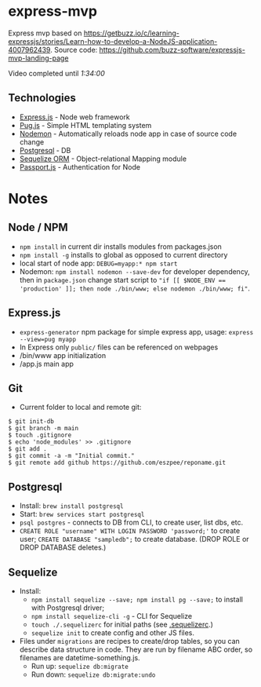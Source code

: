 # express-mvp
Express mvp based on https://getbuzz.io/c/learning-expressjs/stories/Learn-how-to-develop-a-NodeJS-application-4007962439.
Source code: https://github.com/buzz-software/expressjs-mvp-landing-page

Video completed until *1:34:00*

## Technologies
 - [Express.js](https://expressjs.com) - Node web framework
 - [Pug.js](https://pugjs.org/) - Simple HTML templating system
 - [Nodemon](https://www.npmjs.com/package/nodemon) - Automatically reloads node app in case of source code change
 - [Postgresql](https://www.postgresql.org/) - DB
 - [Sequelize ORM](https://sequelize.org/) - Object-relational Mapping module 
 - [Passport.js](http://www.passportjs.org/) - Authentication for Node



# Notes

## Node / NPM
 - `npm install` in current dir installs modules from packages.json
 - `npm install -g` installs to global as opposed to current directory
 - local start of node app: `DEBUG=myapp:* npm start`
 - Nodemon: `npm install nodemon --save-dev` for developer dependency, then in `package.json` change start script to `"if [[ $NODE_ENV == 'production' ]]; then node ./bin/www; else nodemon ./bin/www; fi"`.


## Express.js
 - `express-generator` npm package for simple express app, usage: `express --view=pug myapp`
 - In Express only `public/` files can be referenced on webpages
 - /bin/www app initialization
 - /app.js main app
 
## Git
 - Current folder to local and remote git:
 ```
 $ git init-db
 $ git branch -m main
 $ touch .gitignore
 $ echo 'node_modules' >> .gitignore
 $ git add .
 $ git commit -a -m "Initial commit."
 $ git remote add github https://github.com/eszpee/reponame.git
  ```
## Postgresql
 - Install: `brew install postgresql`
 - Start: `brew services start postgresql`
 - `psql postgres` - connects to DB from CLI, to create user, list dbs, etc.
 - `CREATE ROLE "username" WITH LOGIN PASSWORD 'password;'` to create user; `CREATE DATABASE "sampledb";` to create database. (DROP ROLE or DROP DATABASE deletes.)
 
## Sequelize 
 - Install:
   - `npm install sequelize --save; npm install pg --save;` to install with Postgresql driver;
   - `npm install sequelize-cli -g` - CLI for Sequelize
   - `touch ./.sequelizerc` for initial paths (see [.sequelizerc](.sequelizerc).)
   - `sequelize init` to create config and other JS files.
 - Files under `migrations` are recipes to create/drop tables, so you can describe data structure in code. They are run by filename ABC order, so filenames are datetime-something.js.
   - Run up: `sequelize db:migrate`
   - Run down: `sequelize db:migrate:undo`

